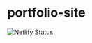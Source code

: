 # portfolio-site

[![Netlify Status](https://api.netlify.com/api/v1/badges/95b6ed4a-6a8b-45e2-9ec9-80576bb9966c/deploy-status)](https://app.netlify.com/sites/portfolio-robo358/deploys)
